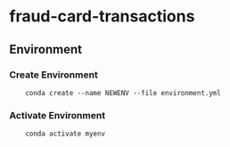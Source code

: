 # fraud-card-transactions

## Environment
### Create Environment
        conda create --name NEWENV --file environment.yml

### Activate Environment
        conda activate myenv
